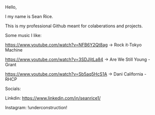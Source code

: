 Hello,

I my name is Sean Rice.

This is my professional Github meant for colaberations and projects.

Some music I like:

https://www.youtube.com/watch?v=NFB6Y2Qt8ag -> Rock it-Tokyo Machine

https://www.youtube.com/watch?v=3SDJljtLa84 -> Are We Still Young - Grant

https://www.youtube.com/watch?v=Sb5aq5HcS1A -> Dani California - RHCP


Socials:

Linkdin: https://www.linkedin.com/in/seanrice1/

Instagram: !underconstruction!
<!---
R0ck-1t/R0ck-1t is a ✨ special ✨ repository because its `README.md` (this file) appears on your GitHub profile.
You can click the Preview link to take a look at your changes.
--->
